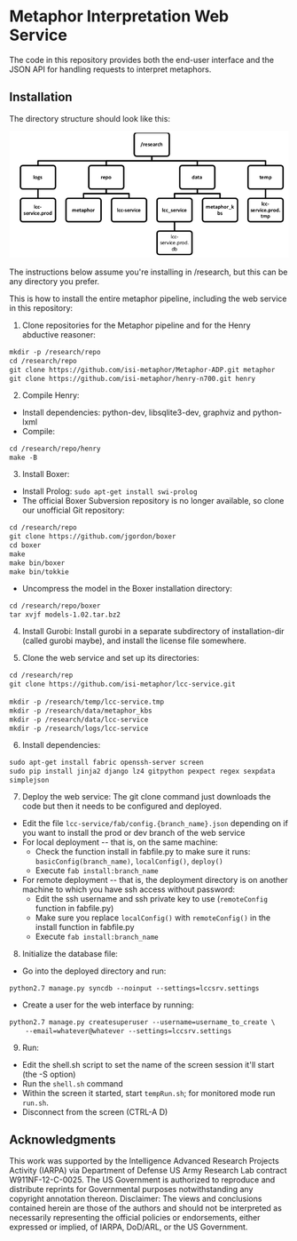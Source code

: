 # Metaphor Interpretation Web Service

The code in this repository provides both the end-user interface and the
JSON API for handling requests to interpret metaphors.

## Installation

The directory structure should look like this:

![Directory tree](docs/directories.png)

The instructions below assume you're installing in /research, but this can
be any directory you prefer.

This is how to install the entire metaphor pipeline, including the web
service in this repository:

1. Clone repositories for the Metaphor pipeline and for the Henry
   abductive reasoner:

```
mkdir -p /research/repo
cd /research/repo
git clone https://github.com/isi-metaphor/Metaphor-ADP.git metaphor
git clone https://github.com/isi-metaphor/henry-n700.git henry
```

2. Compile Henry:
- Install dependencies: python-dev, libsqlite3-dev, graphviz and python-lxml
- Compile:

```
cd /research/repo/henry
make -B
```

3. Install Boxer:
- Install Prolog: `sudo apt-get install swi-prolog`
- The official Boxer Subversion repository is no longer available, so
  clone our unofficial Git repository:

```
cd /research/repo
git clone https://github.com/jgordon/boxer
cd boxer
make
make bin/boxer
make bin/tokkie
```
- Uncompress the model in the Boxer installation directory:
```
cd /research/repo/boxer
tar xvjf models-1.02.tar.bz2
```

4. Install Gurobi: Install gurobi in a separate subdirectory of
   installation-dir (called gurobi maybe), and install the license file
   somewhere.

5. Clone the web service and set up its directories:

```
cd /research/rep
git clone https://github.com/isi-metaphor/lcc-service.git

mkdir -p /research/temp/lcc-service.tmp
mkdir -p /research/data/metaphor_kbs
mkdir -p /research/data/lcc-service
mkdir -p /research/logs/lcc-service
```

6. Install dependencies:

```
sudo apt-get install fabric openssh-server screen
sudo pip install jinja2 django lz4 gitpython pexpect regex sexpdata simplejson
```

7. Deploy the web service: The git clone command just downloads the code
   but then it needs to be configured and deployed.

- Edit the file `lcc-service/fab/config.{branch_name}.json` depending on if
  you want to install the prod or dev branch of the web service
- For local deployment -- that is, on the same machine:
  - Check the function install in fabfile.py to make sure it runs:
    `basicConfig(branch_name)`, `localConfig()`, `deploy()`
  - Execute `fab install:branch_name`
- For remote deployment -- that is, the deployment directory is on another
  machine to which you have ssh access without password:
  - Edit the ssh username and ssh private key to use (`remoteConfig` function
    in fabfile.py)
  - Make sure you replace `localConfig()` with `remoteConfig()` in the install
    function in fabfile.py
  - Execute `fab install:branch_name`

8. Initialize the database file:
- Go into the deployed directory and run:
```
python2.7 manage.py syncdb --noinput --settings=lccsrv.settings
```
- Create a user for the web interface by running:
```
python2.7 manage.py createsuperuser --username=username_to_create \
    --email=whatever@whatever --settings=lccsrv.settings
```

9. Run:
- Edit the shell.sh script to set the name of the screen session it'll start
  (the -S option)
- Run the `shell.sh` command
- Within the screen it started, start `tempRun.sh`; for monitored mode
  run `run.sh`.
- Disconnect from the screen (CTRL-A D)

## Acknowledgments

This work was supported by the Intelligence Advanced Research Projects
Activity (IARPA) via Department of Defense US Army Research Lab contract
W911NF-12-C-0025. The US Government is authorized to reproduce and
distribute reprints for Governmental purposes notwithstanding any
copyright annotation thereon. Disclaimer: The views and conclusions
contained herein are those of the authors and should not be interpreted
as necessarily representing the official policies or endorsements,
either expressed or implied, of IARPA, DoD/ARL, or the US Government.
